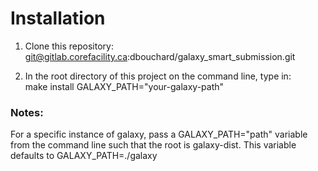 # Installation

1. Clone this repository:  
   git@gitlab.corefacility.ca:dbouchard/galaxy_smart_submission.git  

2. In the root directory of this project on the command line, type in:  
		make install GALAXY_PATH="your-galaxy-path"  

### Notes:  
For a specific instance of galaxy, pass a GALAXY_PATH="path" variable   
from the command line such that the root is galaxy-dist. This variable  
defaults to GALAXY_PATH=./galaxy  
